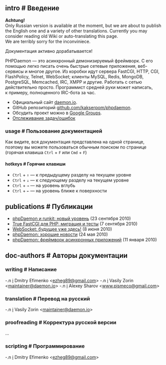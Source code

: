<!-- import ../pvars.md -->

<!-- pvar lang ru -->
<!-- pvar title Документация &laquo; phpDaemon -->

<!-- pvar menu-examples Примеры -->
<!-- pvar menu-docs Документация -->
<!-- pvar menu-tracker Задачи/ошибки -->
<!-- pvar menu-team Команда -->
<!-- pvar menu-faq ЧАВО -->
<!-- pvar menu-contribute Участие -->
<!-- pvar menu-publications Публикации -->

## intro # Введение

<p class="doc-notice"><strong>Achtung!</strong><br />Only Russian version is available at the moment, but we are about to publish the English one and a variety of other translations. Currently you may consider reading old Wiki or auto-translating this page.<br />We are terribly sorry for the inconviniece.</p>
<p class="doc-notice">Документация активно дорабатывается!</p>

PHPDaemon — это асинхронный демонизируемый фреймворк.
С&#160;его помощью легко писать очень быстрые сетевые приложения, веб-сервисы и многое другое.
Из&#160;коробки идут сервера FastCGI, HTTP, CGI, FlashPolicy, Telnet, WebSocket; клиенты MySQL, Redis, MongoDB, PostgreSQL, Memcached, IRC, XMPP и&#160;другие.
Работать с&#160;сетью действительно просто. Программист средней руки может написать, к&#160;примеру, полноценного IRC-бота за&#160;час.

 - Официальный сайт [daemon.io](http://daemon.io/).  
 - GitHub репозиторий [github.com/kakserpom/phpdaemon](https://github.com/kakserpom/phpdaemon/).  
 - Обсудить проект можно&#160;в [Google Groups](http://groups.google.com/group/phpdaemon).  
 - [Отслеживание задач/ошибок](https://github.com/kakserpom/phpdaemon/issues)

### usage # Пользование документацией

Как видите, вся документация представлена на одной странице, поэтому вы можете пользоваться обычным поиском по странице (горячая клавиша `Ctrl`&#160;+&#160;`F` или `Cmd`&#160;+&#160;`F`)

#### hotkeys # Горячие клавиши

 - `Ctrl` + `↑` — к предыдущему разделу на текущем уровне
 - `Ctrl` + `↓` — к следующему разделу на текущем уровне
 - `Ctrl` + `→` — на уровень вглубь
 - `Ctrl` + `←` — на уровень ближе к поверхности

<!-- import install/index.md -->

<!-- import basics/index.md -->

<!-- import root/control.md -->

<!-- import root/examples.md -->

<!-- import root/app_resolver.md -->

<!-- import config/index.md -->

<!-- import development/index.md -->

<!-- import servers/index.md -->

<!-- import clients/index.md -->

<!-- import libraries/index.md -->

<!-- import applications/index.md -->

<!-- import utils/index.md -->

<!-- import structures/index.md -->

<!-- import traits/index.md -->

<!-- import network/index.md -->

<!-- import httprequest/index.md -->

<!-- import root/faq.md -->

## publications # Публикации

 - [phpDaemon и runkit: новый уровень](http://habrahabr.ru/blogs/php/104811) (23 сентября 2010)
 - [True FastCGI для PHP: миграция и тесты](http://javascript.ru/blog/Ilya-Kantor/True-FastCGI-dlya-PHP-migraciya-testy) (7 сентября 2010)
 - [WebSocket: будущее уже здесь!](http://habrahabr.ru/blogs/webdev/94921) (8 июня 2010)
 - [phpDaemon: хорошие новости](http://habrahabr.ru/blogs/php/91014) (24 мая 2010)
 - [phpDaemon: фреймворк асинхронных приложений](http://habrahabr.ru/blogs/php/79377) (11 января 2010)

<!-- import root/contribute.md -->

## doc-authors # Авторы документации

### writing # Написание

 -.n [i](https://github.com/EzheG) Dmitry Efimenko &lt;<ezheg89@gmail.com>&gt;
 -.n [i](https://github.com/kakserpom) Vasily Zorin &lt;<maintainer@daemon.io>&gt;
 -.n [i](https://github.com/nizsheanez) Alexey Sharov &lt;<www.pismeco@gmail.com>&gt;

### translation # Перевод на русский

 -.n [i](https://github.com/kakserpom) Vasily Zorin &lt;<maintainer@daemon.io>&gt;

### proofreading # Корректура русской версии

...

### scripting # Программирование

 -.n [i](https://github.com/EzheG) Dmitry Efimenko &lt;<ezheg89@gmail.com>&gt;
